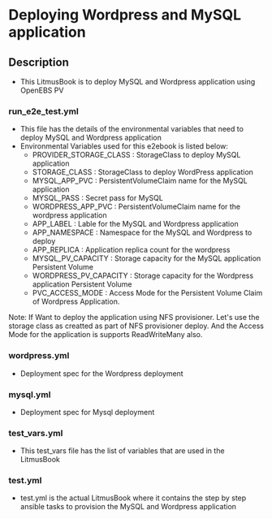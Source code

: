 # Deploying Wordpress and MySQL application

## Description
   - This LitmusBook is to deploy MySQL and Wordpress application using OpenEBS PV

### run_e2e_test.yml
   - This file has the details of the environmental variables that need to deploy MySQL and Wordpress application
   - Environmental Variables used for this e2ebook is listed below:
        - PROVIDER_STORAGE_CLASS : StorageClass to deploy MySQL application
        - STORAGE_CLASS : StorageClass to deploy WordPress application
        - MYSQL_APP_PVC : PersistentVolumeClaim name for the MySQL application
        - MYSQL_PASS : Secret pass for MySQL
        - WORDPRESS_APP_PVC : PersistentVolumeClaim name for the wordpress application
        - APP_LABEL : Lable for the MySQL and Wordpress application
        - APP_NAMESPACE : Namespace for the MySQL and Wordpress to deploy
        - APP_REPLICA : Application replica count for the wordpress
        - MYSQL_PV_CAPACITY : Storage capacity for the MySQL application Persistent Volume 
        - WORDPRESS_PV_CAPACITY : Storage capacity for the Wordpress application Persistent Volume
        - PVC_ACCESS_MODE : Access Mode for the Persistent Volume Claim of Wordpress Application.

Note: If Want to deploy the application using NFS provisioner. Let's use the storage class as creatted as part of NFS provisioner deploy.  And the Access Mode for the application is supports ReadWriteMany also. 

### wordpress.yml
   - Deployment spec for the Wordpress deployment

### mysql.yml
   - Deployment spec for Mysql deployment

### test_vars.yml
   - This test_vars file has the list of variables that are used in the LitmusBook

### test.yml
   - test.yml is the actual LitmusBook where it contains the step by step ansible tasks to provision the MySQL and Wordpress application
